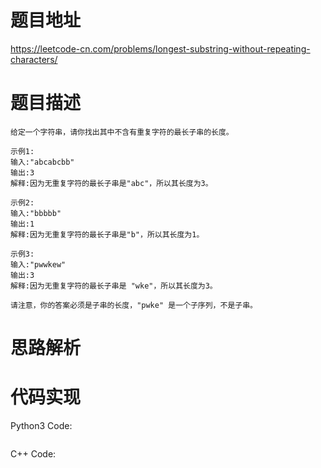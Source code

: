 # **题目地址**
https://leetcode-cn.com/problems/longest-substring-without-repeating-characters/
# **题目描述**
```
给定一个字符串，请你找出其中不含有重复字符的最长子串的长度。

示例1:
输入:"abcabcbb"
输出:3 
解释:因为无重复字符的最长子串是"abc"，所以其长度为3。

示例2:
输入:"bbbbb"
输出:1
解释:因为无重复字符的最长子串是"b"，所以其长度为1。

示例3:
输入:"pwwkew"
输出:3
解释:因为无重复字符的最长子串是 "wke"，所以其长度为3。

请注意，你的答案必须是子串的长度，"pwke" 是一个子序列，不是子串。
```
# **思路解析**
# **代码实现**
Python3 Code:
```

```
C++ Code:
```

```

